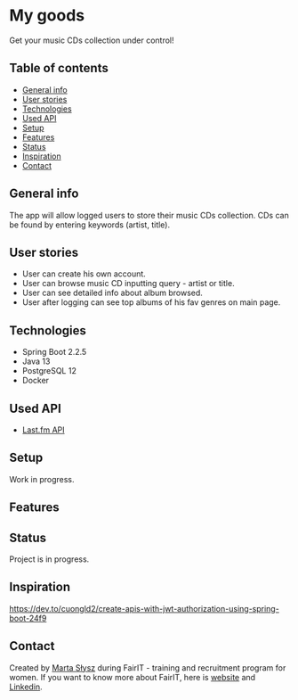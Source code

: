 # My goods
Get your music CDs collection under control!

## Table of contents
* [General info](#general-info)
* [User stories](#user-stories)
* [Technologies](#technologies)
* [Used API](#used-API)
* [Setup](#setup)
* [Features](#features)
* [Status](#status)
* [Inspiration](#inspiration)
* [Contact](#contact)

## General info
The app will allow logged users to store their music CDs collection. CDs can be found by entering keywords (artist, title).

## User stories
* User can create his own account.
* User can browse music CD inputting query - artist or title.
* User can see detailed info about album browsed.
* User after logging can see top albums of his fav genres on main page.

## Technologies
* Spring Boot 2.2.5
* Java 13
* PostgreSQL 12
* Docker

## Used API
* [Last.fm API](https://www.last.fm/api/)

## Setup
Work in progress.
## Features


## Status
Project is in progress.

## Inspiration
https://dev.to/cuongld2/create-apis-with-jwt-authorization-using-spring-boot-24f9


## Contact
Created by [Marta Słysz](https://github.com/MartaSlysz) during FairIT - training and recruitment program for women.
If you want to know more about FairIT, here is [website](https://www.fairit.pl/) and [Linkedin](https://www.linkedin.com/company/fairit-trojmiasto/).
